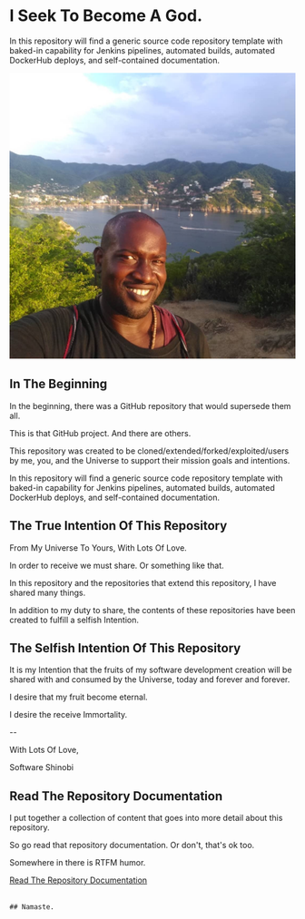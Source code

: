 # I Seek To Become A God.

In this repository will find a generic source code repository template with baked-in capability for Jenkins pipelines, automated builds, automated DockerHub deploys, and self-contained documentation.

![Software Shinobi External Repository Template](repository-documentation/images-pictures/cover-image.png)

## In The Beginning

In the beginning, there was a GitHub repository that would supersede them all.

This is that GitHub project. And there are others.

This repository was created to be cloned/extended/forked/exploited/users by me, you, and the Universe to support their mission goals and intentions.

In this repository will find a generic source code repository template with baked-in capability for Jenkins pipelines, automated builds, automated DockerHub deploys, and self-contained documentation.

## The True Intention Of This Repository

From My Universe To Yours, With Lots Of Love.

In order to receive we must share. Or something like that.

In this repository and the repositories that extend this repository, I have shared many things.

In addition to my duty to share, the contents of these repositories have been created to fulfill a selfish Intention.

## The Selfish Intention Of This Repository

It is my Intention that the fruits of my software development creation will be shared with and consumed by the Universe, today and forever and forever.

I desire that my fruit become eternal.

I desire the receive Immortality.

--

With Lots Of Love,

Software Shinobi


## Read The Repository Documentation

I put together a collection of content that goes into more detail about this repository.

So go read that repository documentation. Or don't, that's ok too.

Somewhere in there is RTFM humor.

[Read The Repository Documentation](repository-documentation/readme.md)

```

## Namaste.
